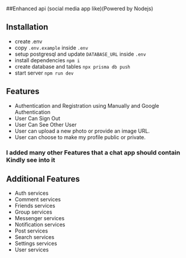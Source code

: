 ##Enhanced api (social media app like)(Powered by Nodejs)

## Installation

- create .env
- copy `.env.example` inside `.env`
- setup postgresql and update `DATABASE_URL` inside `.env`
- install dependencies `npm i`
- create database and tables `npx prisma db push`
- start server `npm run dev`

## Features 
- Authentication and Registration using Manually and Google Authentication
- User Can Sign Out
- User Can See Other User 
- User can upload a new photo or provide an image URL.
- User can choose to make my profile public or private.

### I added many other Features that a chat app should contain Kindly see into it


## Additional Features
- Auth services
- Comment services
- Friends services
- Group services
- Messenger services
- Notification services
- Post services
- Search services
- Settings services
- User services
